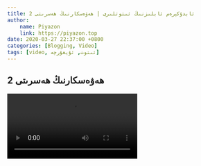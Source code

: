 ```yaml
---
title: ئابدۇكېرەم ئابلىزنىڭ ئىتوتلىرى | ھەۋەسكارنىڭ ھەسرىتى 2
author:
    name: Piyazon
    link: https://piyazon.top
date: 2020-03-27 22:37:00 +0800
categories: [Blogging, Video]
tags: [video, ئىتوت, ئۇيغۇرچە]
---
```


<style>
  @import url(/assets/css/uyghur.css);
</style>





<!-- 7 -->
<h2 class="sub-title">
  ھەۋەسكارنىڭ ھەسرىتى 2
</h2>
<video id="player" playsinline controls
  data-poster="https://git.lug.ustc.edu.cn/flame3/images/-/raw/main/old-salon/abdu/0-6.jpg"
  wxv="wxv_1270444608039911424" src="">
</video>

<script src="/assets/js/plyr/weixin-out.js"></script>